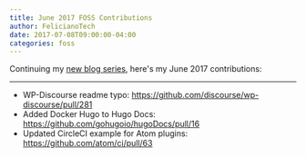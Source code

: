 ```yaml
---
title: June 2017 FOSS Contributions
author: FelicianoTech
date: 2017-07-08T09:00:00-04:00
categories: foss
---
```


Continuing my [new blog series][1], here's my June 2017 contributions:

[1]: /blog/january-2017-foss-contributions/

---

- WP-Discourse readme typo: <https://github.com/discourse/wp-discourse/pull/281>
- Added Docker Hugo to Hugo Docs: <https://github.com/gohugoio/hugoDocs/pull/16>
- Updated CircleCI example for Atom plugins: <https://github.com/atom/ci/pull/63>
